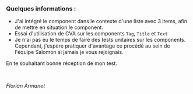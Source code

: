 ### Quelques informations :
- J'ai intégré le component dans le contexte d'une liste avec 3 items, afin de mettre en situation le component.
- Essai d'utilisation de CVA sur les components `Tag`, `Title` et `Text`
- Je n'ai pas eu le temps de faire des tests unitaires sur les components. Cependant, j'espère pratiquer d'avantage ce procédé au sein de l'équipe Salomon si jamais je vous rejoignais.

En te souhaitant bonne réception de mon test.

<br>

*Florian Armanet*
